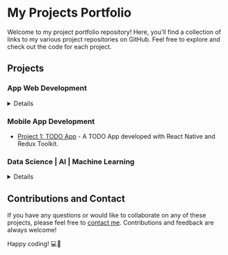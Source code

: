 # My Projects Portfolio

Welcome to my project portfolio repository! Here, you'll find a collection of links to my various project repositories on GitHub. Feel free to explore and check out the code for each project.

## Projects

### App Web Development

<details>
soon
</details>

### Mobile App Development

- [Project 1: TODO App](https://github.com/andreaintech/todo-app-redux-react-native) - A TODO App developed with React Native and Redux Toolkit.

### Data Science | AI | Machine Learning

<details>
soon
</details>

## Contributions and Contact

If you have any questions or would like to collaborate on any of these projects, please feel free to [contact me](mailto:adasilvapdev@gmail.com). Contributions and feedback are always welcome!

Happy coding! 💻🚀
